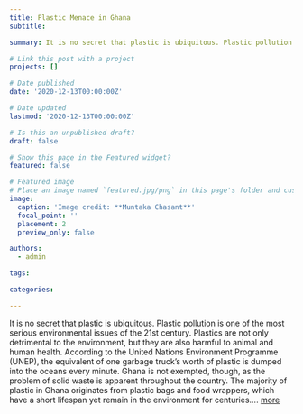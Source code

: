 ```yaml
---
title: Plastic Menace in Ghana
subtitle:

summary: It is no secret that plastic is ubiquitous. Plastic pollution is one of the most serious environmental issues of the 21st century. Plastics are not only detrimental to the environment, but they are also harmful to animal and human health. According to the United Nations Environment Programme (UNEP), the equivalent of one garbage truck’s worth of plastic is dumped into the oceans every minute. Ghana is not exempted, though, as the problem of solid waste is apparent throughout the country. The majority of plastic in Ghana originates from plastic bags and food wrappers, which have a short lifespan yet remain in the environment for centuries.... [more](https://medium.com/@ngumbikiilu95/plastic-menace-in-ghana-525e8f090450)

# Link this post with a project
projects: []

# Date published
date: '2020-12-13T00:00:00Z'

# Date updated
lastmod: '2020-12-13T00:00:00Z'

# Is this an unpublished draft?
draft: false

# Show this page in the Featured widget?
featured: false

# Featured image
# Place an image named `featured.jpg/png` in this page's folder and customize its options here.
image:
  caption: 'Image credit: **Muntaka Chasant**'
  focal_point: ''
  placement: 2
  preview_only: false

authors:
  - admin

tags:

categories:

---
```

It is no secret that plastic is ubiquitous. Plastic pollution is one of the most serious environmental issues of the 21st century. Plastics are not only detrimental to the environment, but they are also harmful to animal and human health. According to the United Nations Environment Programme (UNEP), the equivalent of one garbage truck’s worth of plastic is dumped into the oceans every minute. Ghana is not exempted, though, as the problem of solid waste is apparent throughout the country. The majority of plastic in Ghana originates from plastic bags and food wrappers, which have a short lifespan yet remain in the environment for centuries.... [more](https://medium.com/@ngumbikiilu95/plastic-menace-in-ghana-525e8f090450)
